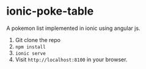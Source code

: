# ionic-poke-table
A pokemon list implemented in ionic using angular js.

1. Git clone the repo
2. `npm install`
3. `ionic serve`
4. Visit `http://localhost:8100` in your browser.
